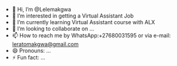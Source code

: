- 👋 Hi, I’m @Lelemakgwa
- 👀 I’m interested in getting a Virtual Assistant Job
- 🌱 I’m currently learning Virtual Assistant course with ALX
- 💞️ I’m looking to collaborate on ...
- 📫 How to reach me by WhatsApp:+27680031595 or via e-mail: leratomakgwa@gmail.com
- 😄 Pronouns: ...
- ⚡ Fun fact: ...

<!---
Lelemakgwa/Lelemakgwa is a ✨ special ✨ repository because its `README.md` (this file) appears on your GitHub profile.
You can click the Preview link to take a look at your changes.
--->
